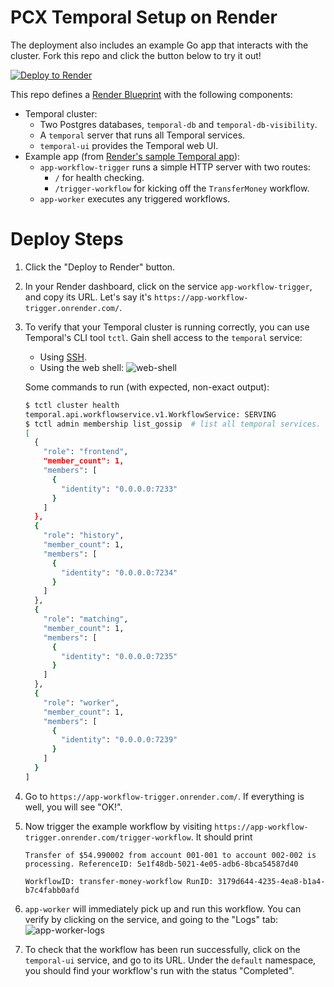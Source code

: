 # PCX Temporal Setup on Render

The deployment also includes an example Go app that interacts with the cluster. Fork this repo and click the button below to try it out!

[![Deploy to Render](https://render.com/images/deploy-to-render-button.svg)](https://render.com/deploy)

This repo defines a [Render Blueprint](https://render.com/docs/blueprint-spec) with the following components:
- Temporal cluster:
    - Two Postgres databases, `temporal-db` and `temporal-db-visibility`.
    - A `temporal` server that runs all Temporal services.
    - `temporal-ui` provides the Temporal web UI.
- Example app (from [Render's sample Temporal app](https://github.com/render-examples/sample-temporal-app)):
    - `app-workflow-trigger` runs a simple HTTP server with two routes:
        - `/` for health checking.
        - `/trigger-workflow` for kicking off the `TransferMoney` workflow.
    - `app-worker` executes any triggered workflows.

# Deploy Steps

1. Click the "Deploy to Render" button.
2. In your Render dashboard, click on the service `app-workflow-trigger`, and copy its URL. Let's say it's `https://app-workflow-trigger.onrender.com/`.
3. To verify that your Temporal cluster is running correctly, you can use Temporal's CLI tool `tctl`. Gain shell access to the `temporal` service:
    - Using [SSH](https://render.com/docs/ssh).
    - Using the web shell:
      ![web-shell](./assets/temporal-shell.png)

   Some commands to run (with expected, non-exact output):
    ```bash
    $ tctl cluster health
    temporal.api.workflowservice.v1.WorkflowService: SERVING
    $ tctl admin membership list_gossip  # list all temporal services.
    [
      {
        "role": "frontend",
        "member_count": 1,
        "members": [
          {
            "identity": "0.0.0.0:7233"
          }
        ]
      },
      {
        "role": "history",
        "member_count": 1,
        "members": [
          {
            "identity": "0.0.0.0:7234"
          }
        ]
      },
      {
        "role": "matching",
        "member_count": 1,
        "members": [
          {
            "identity": "0.0.0.0:7235"
          }
        ]
      },
      {
        "role": "worker",
        "member_count": 1,
        "members": [
          {
            "identity": "0.0.0.0:7239"
          }
        ]
      }
    ]
    ```
4. Go to `https://app-workflow-trigger.onrender.com/`. If everything is well, you will see "OK!".
5. Now trigger the example workflow by visiting `https://app-workflow-trigger.onrender.com/trigger-workflow`. It should print
    ```
    Transfer of $54.990002 from account 001-001 to account 002-002 is processing. ReferenceID: 5e1f48db-5021-4e05-adb6-8bca54587d40

    WorkflowID: transfer-money-workflow RunID: 3179d644-4235-4ea8-b1a4-b7c4fabb0afd
    ```
6. `app-worker` will immediately pick up and run this workflow. You can verify by clicking on the service, and going to the "Logs" tab:
   ![app-worker-logs](./assets/worker-logs.png)
7. To check that the workflow has been run successfully, click on the `temporal-ui` service, and go to its URL. Under the `default` namespace, you should find your workflow's run with the status "Completed".
